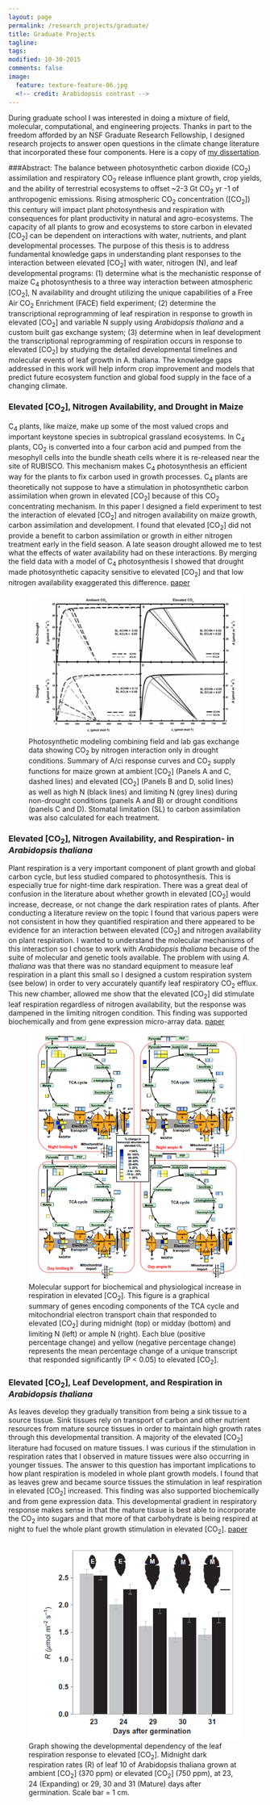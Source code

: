 ```yaml
---
layout: page
permalink: /research_projects/graduate/
title: Graduate Projects
tagline: 
tags: 
modified: 10-30-2015
comments: false
image:
  feature: texture-feature-06.jpg
  <!-- credit: Arabidopsis contrast -->
---
```


During graduate school I was interested in doing a mixture of field, molecular, computational, and engineering projects. Thanks in part to the freedom afforded by an NSF Graduate Research Fellowship, I designed research projects to answer open questions in the climate change literature that incorporated these four components. Here is a copy of [my dissertation](/pdfs/Markelz_PhD_Dissertation_2012.pdf).

###Abstract:
The balance between photosynthetic carbon dioxide (CO<sub>2</sub>) assimilation and respiratory CO<sub>2</sub> release influence plant growth, crop yields, and the ability of terrestrial ecosystems to offset ~2-3 Gt CO<sub>2</sub> yr -1 of anthropogenic emissions. Rising atmospheric CO<sub>2</sub> concentration ([CO<sub>2</sub>]) this century will impact plant photosynthesis and respiration with consequences for plant productivity in natural and agro-ecosystems. The capacity of all plants to grow and ecosystems to store carbon in elevated [CO<sub>2</sub>] can be dependent on interactions with water,  nutrients, and plant developmental processes. The purpose of this thesis is to address fundamental knowledge gaps in understanding plant responses to the interaction between elevated [CO<sub>2</sub>] with water, nitrogen (N), and leaf developmental programs: (1) determine what is the mechanistic response of maize C<sub>4</sub> photosynthesis to a three way interaction between atmospheric [CO<sub>2</sub>], N availability and drought utilizing the unique capabilities of a Free Air CO<sub>2</sub> Enrichment (FACE) field experiment; (2) determine the transcriptional reprogramming of leaf respiration in response to growth in elevated [CO<sub>2</sub>] and variable N supply using *Arabidopsis thaliana* and a custom built gas exchange system; (3) determine when in leaf development the transcriptional reprogramming of respiration occurs in response to elevated [CO<sub>2</sub>] by studying the detailed developmental timelines and molecular events of leaf growth in A. thaliana. The knowledge gaps addressed in this work will help inform crop improvement and models that predict future ecosystem function and global food supply in the face of a changing climate.

### Elevated [CO<sub>2</sub>], Nitrogen Availability, and Drought in Maize 
C<sub>4</sub> plants, like maize, make up some of the most valued crops and important keystone species in subtropical grassland ecosystems. In C<sub>4</sub> plants, CO<sub>2</sub> is converted into a four carbon acid and pumped from the mesophyll cells into the bundle sheath cells where it is re-released near the site of RUBISCO. This mechanism makes C<sub>4</sub> photosynthesis an efficient way for the plants to fix carbon used in growth processes. C<sub>4</sub> plants are theoretically not suppose to have a stimulation in photosynthetic carbon assimilation when grown in elevated [CO<sub>2</sub>] because of this CO<sub>2</sub> concentrating mechanism. In this paper I designed a field experiment to test the interaction of elevated [CO<sub>2</sub>] and nitrogen availability on maize growth, carbon assimilation and development. I found that elevated [CO<sub>2</sub>] did not provide a benefit to carbon assimilation or growth in either nitrogen treatment early in the field season. A late season drought allowed me to test what the effects of water availability had on these interactions. By merging the field data with a model of C<sub>4</sub> photosynthesis I showed that drought made photosynthetic capacity sensitive to elevated [CO<sub>2</sub>] and that low nitrogen availability exaggerated this difference. [paper](/pdfs/Markelz_etal_2011.pdf)
<figure>
    <img src="/images/C4_photosynthesis_modeling.png"></a>
    <figcaption> Photosynthetic modeling combining field and lab gas exchange data showing CO<sub>2</sub> by nitrogen interaction only in drought conditions. Summary of A/ci response curves and CO<sub>2</sub> supply functions for maize grown at ambient [CO<sub>2</sub>]  (Panels A and C, dashed lines) and elevated [CO<sub>2</sub>]  (Panels B and D, solid lines) as well as high N (black lines) and limiting N (grey lines) during non-drought conditions (panels A and B) or drought conditions (panels C and D). Stomatal limitation (SL) to carbon assimilation was also calculated for each treatment.</figcaption>
</figure>

### Elevated [CO<sub>2</sub>], Nitrogen Availability, and Respiration- in *Arabidopsis thaliana* 
Plant respiration is a very important component of plant growth and global carbon cycle, but less studied compared to photosynthesis. This is especially true for night-time dark respiration. There was a great deal of confusion in the literature about whether growth in elevated [CO<sub>2</sub>] would increase, decrease, or not change the dark respiration rates of plants. After conducting a literature review on the topic I found that various papers were not consistent in how they quantified respiration and there appeared to be evidence for an interaction between elevated [CO<sub>2</sub>] and nitrogen availability on plant respiration. I wanted to understand the molecular mechanisms of this interaction so I chose to work with *Arabidopsis thaliana* because of the suite of molecular and genetic tools available. The problem with using *A. thaliana* was that there was no standard equipment to measure leaf respiration in a plant this small so I designed a custom respiration system (see below) in order to very accurately quantify leaf respiratory CO<sub>2</sub> efflux. This new chamber, allowed me show that the elevated [CO<sub>2</sub>] did stimulate leaf respiration regardless of nitrogen availability, but the response was dampened in the limiting nitrogen condition. This finding was supported biochemically and from gene expression micro-array data. [paper](/pdfs/Markelz_etal_2014a.pdf)

<figure>
    <img src="/images/CO2_HN_LN_expression.png"></a>
    <figcaption> Molecular support for biochemical and physiological increase in respiration in elevated [CO<sub>2</sub>]. This figure is a graphical summary of genes encoding components of the TCA cycle and mitochondrial electron transport chain that responded to elevated [CO<sub>2</sub>] during midnight (top) or midday (bottom) and limiting N (left) or ample N (right). Each blue (positive percentage change) and yellow (negative percentage change) represents the mean percentage change of a unique transcript that responded significantly (P < 0.05) to elevated [CO<sub>2</sub>].
    </figcaption>
</figure>

### Elevated [CO<sub>2</sub>], Leaf Development, and Respiration in *Arabidopsis thaliana* 
As leaves develop they gradually transition from being a sink tissue to a source tissue. Sink tissues rely on transport of carbon and other nutrient resources from mature source tissues in order to maintain high growth rates through this developmental transition. A majority of the elevated [CO<sub>2</sub>] literature had focused on mature tissues. I was curious if the stimulation in respiration rates that I observed in mature tissues were also occurring in younger tissues. The answer to this question has important implications to how plant respiration is modeled in whole plant growth models. I found that as leaves grew and became source tissues the stimulation in leaf respiration in elevated [CO<sub>2</sub>] increased. This finding was also supported biochemically and from gene expression data. This developmental gradient in respiratory response makes sense in that the mature tissue is best able to incorporate the CO<sub>2</sub> into sugars and that more of that carbohydrate is being respired at night to fuel the whole plant growth stimulation in elevated [CO<sub>2</sub>]. [paper](/pdfs/Markelz_etal_2014b.pdf)
<figure>
    <img src="/images/leaf_respiration_development.png"></a>
    <figcaption> Graph showing the developmental dependency of the leaf respiration response to elevated [CO<sub>2</sub>]. Midnight dark respiration rates (R) of leaf 10 of Arabidopsis thaliana grown at ambient [CO<sub>2</sub>]  (370 ppm) or elevated [CO<sub>2</sub>]  (750 ppm), at 23, 24 (Expanding) or 29, 30 and 31 (Mature) days after germination. Scale bar = 1 cm.
    </figcaption>
</figure>

<!--# Equipment Projects 

### Single Leaf Arabidopsis Respiration chamber/pipeline - [paper1](/pdfs/Markelz_etal_2014a.pdf) [paper2](/pdfs/Markelz_etal_2014b.pdf)
...work in progress...

#### Custom LICOR 6400 chamber head for soybean leaf respiration - [paper](/pdfs/Gillespie_etal_2012.pdf)
...work in progress...

#### Fruitfly Respiration[paper](/pdfs/Walters_etal_2012.pdf)
...work in progress...

# Undergraduate Thesis Project
#### How will elevated [CO<sub>2</sub>] alter soil and plant water status of the C<sub>3</sub>-crop soybean and the C<sub>4</sub>-crop maize? -[paper](/pdfs/Hussain_etal_2013.pdf)
...work in progress...
-->
